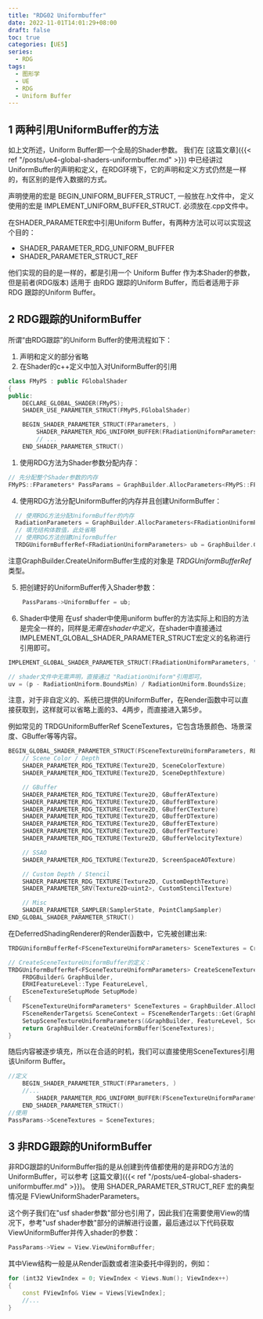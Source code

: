 ```yaml
---
title: "RDG02 Uniformbuffer"
date: 2022-11-01T14:01:29+08:00
draft: false
toc: true
categories: [UE5]
series:
  - RDG
tags:
  - 图形学
  - UE
  - RDG
  - Uniform Buffer
---
```

## 1 两种引用UniformBuffer的方法
如上文所述，Uniform Buffer即一个全局的Shader参数。
我们在 [这篇文章]({{< ref "/posts/ue4-global-shaders-uniformbuffer.md" >}})
中已经讲过UniformBuffer的声明和定义，在RDG环境下，它的声明和定义方式仍然是一样的，有区别的是传入数据的方式。

声明使用的宏是 BEGIN_UNIFORM_BUFFER_STRUCT, 一般放在.h文件中， 定义使用的宏是 IMPLEMENT_UNIFORM_BUFFER_STRUCT. 必须放在.cpp文件中。

在SHADER_PARAMETER宏中引用Uniform Buffer，有两种方法可以可以实现这个目的：

- SHADER_PARAMETER_RDG_UNIFORM_BUFFER
- SHADER_PARAMETER_STRUCT_REF
  
他们实现的目的是一样的，都是引用一个 Uniform Buffer 作为本Shader的参数，但是前者(RDG版本) 适用于 由RDG 跟踪的Uniform Buffer，而后者适用于非 RDG 跟踪的Uniform Buffer。

## 2 RDG跟踪的UniformBuffer
  所谓“由RDG跟踪”的Uniform Buffer的使用流程如下：
  
  1. 声明和定义的部分省略
  2. 在Shader的c++定义中加入对UniformBuffer的引用
```cpp
class FMyPS : public FGlobalShader
{
public:
	DECLARE_GLOBAL_SHADER(FMyPS);
	SHADER_USE_PARAMETER_STRUCT(FMyPS,FGlobalShader)

	BEGIN_SHADER_PARAMETER_STRUCT(FParameters, )
		SHADER_PARAMETER_RDG_UNIFORM_BUFFER(FRadiationUniformParameters, UniformBuffer)
        // ...
	END_SHADER_PARAMETER_STRUCT()
```
  
  1. 使用RDG方法为Shader参数分配内存：
  ```cpp
  // 先分配整个Shader参数的内存
  FMyPS::FParameters* PassParams = GraphBuilder.AllocParameters<FMyPS::FParameters>();
  ```
  4. 使用RDG方法分配UniformBuffer的内存并且创建UniformBuffer：
```cpp
  // 使用RDG方法分配UniformBuffer的内存
  RadiationParameters = GraphBuilder.AllocParameters<FRadiationUniformParameters>();
  // 填充结构体数值，此处省略
  // 使用RDG方法创建UniformBuffer
  TRDGUniformBufferRef<FRadiationUniformParameters> ub = GraphBuilder.CreateUniformBuffer(RadiationParameters);
```
  注意GraphBuilder.CreateUniformBuffer生成的对象是 *TRDGUniformBufferRef* 类型。

  5. 把创建好的UniformBuffer传入Shader参数：
```cpp
    PassParams->UniformBuffer = ub;
```
  6. Shader中使用
在usf shader中使用uniform buffer的方法实际上和旧的方法是完全一样的，同样是*无需在shader中定义*，在shader中直接通过IMPLEMENT_GLOBAL_SHADER_PARAMETER_STRUCT宏定义的名称进行引用即可。
```cpp
IMPLEMENT_GLOBAL_SHADER_PARAMETER_STRUCT(FRadiationUniformParameters, "RadiationUniform");
```
```c
// shader文件中无需声明，直接通过 "RadiationUniform"引用即可。
uv = (p - RadiationUniform.BoundsMin) / RadiationUniform.BoundsSize;
```

注意，对于非自定义的、系统已提供的UniformBuffer，在Render函数中可以直接获取到，这样就可以省略上面的3、4两步，而直接进入第5步。

例如常见的 TRDGUniformBufferRef<FSceneTextureUniformParameters> SceneTextures，它包含场景颜色、场景深度、GBuffer等等内容。
```cpp
BEGIN_GLOBAL_SHADER_PARAMETER_STRUCT(FSceneTextureUniformParameters, RENDERER_API)
	// Scene Color / Depth
	SHADER_PARAMETER_RDG_TEXTURE(Texture2D, SceneColorTexture)
	SHADER_PARAMETER_RDG_TEXTURE(Texture2D, SceneDepthTexture)

	// GBuffer
	SHADER_PARAMETER_RDG_TEXTURE(Texture2D, GBufferATexture)
	SHADER_PARAMETER_RDG_TEXTURE(Texture2D, GBufferBTexture)
	SHADER_PARAMETER_RDG_TEXTURE(Texture2D, GBufferCTexture)
	SHADER_PARAMETER_RDG_TEXTURE(Texture2D, GBufferDTexture)
	SHADER_PARAMETER_RDG_TEXTURE(Texture2D, GBufferETexture)
	SHADER_PARAMETER_RDG_TEXTURE(Texture2D, GBufferFTexture)
	SHADER_PARAMETER_RDG_TEXTURE(Texture2D, GBufferVelocityTexture)

	// SSAO
	SHADER_PARAMETER_RDG_TEXTURE(Texture2D, ScreenSpaceAOTexture)

	// Custom Depth / Stencil
	SHADER_PARAMETER_RDG_TEXTURE(Texture2D, CustomDepthTexture)
	SHADER_PARAMETER_SRV(Texture2D<uint2>, CustomStencilTexture)

	// Misc
	SHADER_PARAMETER_SAMPLER(SamplerState, PointClampSampler)
END_GLOBAL_SHADER_PARAMETER_STRUCT()
```
在DeferredShadingRenderer的Render函数中，它先被创建出来:
```cpp
TRDGUniformBufferRef<FSceneTextureUniformParameters> SceneTextures = CreateSceneTextureUniformBuffer(GraphBuilder, FeatureLevel, SceneTexturesSetupMode);

// CreateSceneTextureUniformBuffer的定义：
TRDGUniformBufferRef<FSceneTextureUniformParameters> CreateSceneTextureUniformBuffer(
	FRDGBuilder& GraphBuilder,
	ERHIFeatureLevel::Type FeatureLevel,
	ESceneTextureSetupMode SetupMode)
{
	FSceneTextureUniformParameters* SceneTextures = GraphBuilder.AllocParameters<FSceneTextureUniformParameters>();
	FSceneRenderTargets& SceneContext = FSceneRenderTargets::Get(GraphBuilder.RHICmdList);
	SetupSceneTextureUniformParameters(&GraphBuilder, FeatureLevel, SceneContext, SetupMode, *SceneTextures);
	return GraphBuilder.CreateUniformBuffer(SceneTextures);
}
```

随后内容被逐步填充，所以在合适的时机，我们可以直接使用SceneTextures引用该Uniform Buffer。
```cpp
//定义
	BEGIN_SHADER_PARAMETER_STRUCT(FParameters, )
    //...
		SHADER_PARAMETER_RDG_UNIFORM_BUFFER(FSceneTextureUniformParameters, SceneTextures)
	END_SHADER_PARAMETER_STRUCT()
//使用
PassParams->SceneTextures = SceneTextures;
```
## 3 非RDG跟踪的UniformBuffer
非RDG跟踪的UniformBuffer指的是从创建到传值都使用的是非RDG方法的UniformBuffer，可以参考 [这篇文章]({{< ref "/posts/ue4-global-shaders-uniformbuffer.md" >}})。
使用 SHADER_PARAMETER_STRUCT_REF 宏的典型情况是 FViewUniformShaderParameters。

这个例子我们在"usf shader参数"部分也引用了，因此我们在需要使用View的情况下，参考"usf shader参数"部分的讲解进行设置，最后通过以下代码获取ViewUniformBuffer并传入shader的参数：
```cpp
PassParams->View = View.ViewUniformBuffer; 
```
其中View结构一般是从Render函数或者渲染委托中得到的，例如：
```cpp
for (int32 ViewIndex = 0; ViewIndex < Views.Num(); ViewIndex++)
{
	const FViewInfo& View = Views[ViewIndex];
	//...
}
```